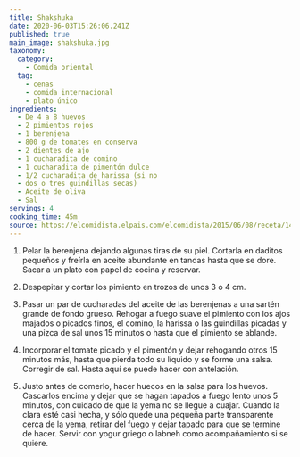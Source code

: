```yaml
---
title: Shakshuka
date: 2020-06-03T15:26:06.241Z
published: true
main_image: shakshuka.jpg
taxonomy:
  category:
    - Comida oriental
  tag:
    - cenas
    - comida internacional
    - plato único
ingredients:
  - De 4 a 8 huevos
  - 2 pimientos rojos
  - 1 berenjena
  - 800 g de tomates en conserva
  - 2 dientes de ajo
  - 1 cucharadita de comino
  - 1 cucharadita de pimentón dulce
  - 1/2 cucharadita de harissa (si no
  - dos o tres guindillas secas)
  - Aceite de oliva
  - Sal
servings: 4
cooking_time: 45m
source: https://elcomidista.elpais.com/elcomidista/2015/06/08/receta/1433739600_143373.html
---
```

1. Pelar la berenjena dejando algunas tiras de su piel. Cortarla en daditos pequeños y freírla en aceite abundante en tandas hasta que se dore. Sacar a un plato con papel de cocina y reservar.

2. Despepitar y cortar los pimiento en trozos de unos 3 o 4 cm.

3. Pasar un par de cucharadas del aceite de las berenjenas a una sartén grande de fondo grueso. Rehogar a fuego suave el pimiento con los ajos majados o picados finos, el comino, la harissa o las guindillas picadas y una pizca de sal unos 15 minutos o hasta que el pimiento se ablande.

4. Incorporar el tomate picado y el pimentón y dejar rehogando otros 15 minutos más, hasta que pierda todo su líquido y se forme una salsa. Corregir de sal. Hasta aquí se puede hacer con antelación.

5. Justo antes de comerlo, hacer huecos en la salsa para los huevos. Cascarlos encima y dejar que se hagan tapados a fuego lento unos 5 minutos, con cuidado de que la yema no se llegue a cuajar. Cuando la clara esté casi hecha, y sólo quede una pequeña parte transparente cerca de la yema, retirar del fuego y dejar tapado para que se termine de hacer. Servir con yogur griego o labneh como acompañamiento si se quiere.